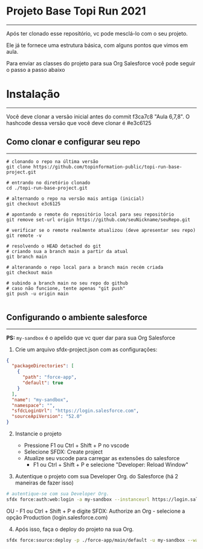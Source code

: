 # Projeto Base Topi Run 2021
----
Após ter clonado esse repositório, vc pode mesclá-lo com o seu projeto.

Ele já te fornece uma estrutura básica, com alguns pontos que vimos em aula.

Para enviar as classes do projeto para sua Org Salesforce você pode seguir o passo a passo abaixo

# Instalação
--------
Você deve clonar a versão inicial antes do commit f3ca7c8 "Aula 6,7,8". O hashcode dessa versão que você deve clonar é #e3c6125

## Como clonar e configurar seu repo
-------
```
# clonando o repo na última versão
git clone https://github.com/topinformation-public/topi-run-base-project.git

# entrando no diretório clonado
cd ./topi-run-base-project.git

# alternando o repo na versão mais antiga (inicial)
git checkout e3c6125

# apontando o remote do repositório local para seu repositório
git remove set-url origin https://github.com/seuNickname/seuRepo.git

# verificar se o remote realmente atualizou (deve apresentar seu repo)
git remote -v

# resolvendo o HEAD detached do git
# criando sua a branch main a partir da atual
git branch main

# alteranando o repo local para a branch main recém criada
git checkout main

# subindo a branch main no seu repo do github
# caso não funcione, tente apenas "git push"
git push -u origin main


```
## Configurando o ambiente salesforce
-------
**PS:** `my-sandbox` é o apelido que vc quer dar para sua Org Salesforce

1. Crie um arquivo sfdx-project.json com as configurações:
```json
{
  "packageDirectories": [
    {
      "path": "force-app",
      "default": true
    }
  ],
  "name": "my-sandbox",
  "namespace": "",
  "sfdcLoginUrl": "https://login.salesforce.com",
  "sourceApiVersion": "52.0"
}
```

2. Instancie o projeto
    - Pressione F1 ou Ctrl + Shift + P no vscode
    - Selecione SFDX: Create project
    - Atualize seu vscode para carregar as extensões do salesforce 
        - F1 ou Ctrl + Shift + P e selecione "Developer: Reload Window"
 
3. Autentique o projeto com sua Developer Org. do Salesforce (há 2 maneiras de fazer isso)
``` bash
# autentique-se com sua Developer Org.
sfdx force:auth:web:login -a my-sandbox --instanceurl https://login.salesforce.com
```
OU
    - F1 ou Ctrl + Shift + P e digite SFDX: Authorize an Org
    - selecione a opção Production (login.salesforce.com)

4. Após isso, faça o deploy do projeto na sua Org.
```sh
sfdx force:source:deploy -p ./force-app/main/default -u my-sandbox --wait=90

```

